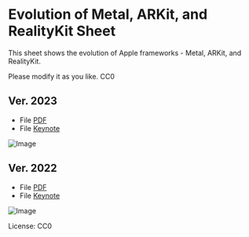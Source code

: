 # Evolution of Metal, ARKit, and RealityKit Sheet

This sheet shows the evolution of Apple frameworks - Metal, ARKit, and RealityKit.

Please modify it as you like. CC0

## Ver. 2023

- File [PDF](files/evolution_of_ARKit_RealityKit_Metal_2023.pdf)
- File [Keynote](files/evolution_of_ARKit_RealityKit_Metal_2023.key)

![Image](files/evolution_of_ARKit_RealityKit_Metal_2023.png)

## Ver. 2022

- File [PDF](files/evolution_of_ARKit_RealityKit_Metal_2022.pdf)
- File [Keynote](files/evolution_of_ARKit_RealityKit_Metal_2022.key)

![Image](files/evolution_of_ARKit_RealityKit_Metal_2023.png)

License: CC0
